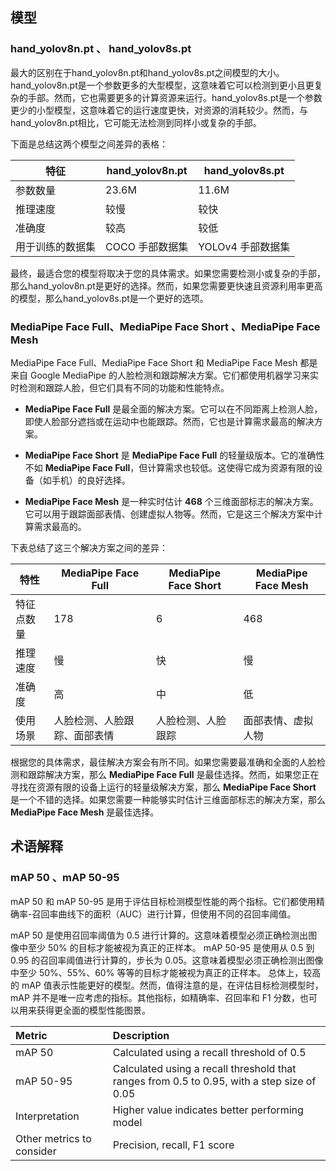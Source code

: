 ## 模型

### hand_yolov8n.pt 、 hand_yolov8s.pt

最大的区别在于hand_yolov8n.pt和hand_yolov8s.pt之间模型的大小。hand_yolov8n.pt是一个参数更多的大型模型，这意味着它可以检测到更小且更复杂的手部。然而，它也需要更多的计算资源来运行。hand_yolov8s.pt是一个参数更少的小型模型，这意味着它的运行速度更快，对资源的消耗较少。然而，与hand_yolov8n.pt相比，它可能无法检测到同样小或复杂的手部。

下面是总结这两个模型之间差异的表格：

| 特征             | hand_yolov8n.pt | hand_yolov8s.pt   |
| ---------------- | --------------- | ----------------- |
| 参数数量         | 23.6M           | 11.6M             |
| 推理速度         | 较慢            | 较快              |
| 准确度           | 较高            | 较低              |
| 用于训练的数据集 | COCO 手部数据集 | YOLOv4 手部数据集 |

最终，最适合您的模型将取决于您的具体需求。如果您需要检测小或复杂的手部，那么hand_yolov8n.pt是更好的选择。然而，如果您需要更快速且资源利用率更高的模型，那么hand_yolov8s.pt是一个更好的选项。

### MediaPipe Face Full、MediaPipe Face Short 、MediaPipe Face Mesh

MediaPipe Face Full、MediaPipe Face Short 和 MediaPipe Face Mesh 都是来自 Google MediaPipe 的人脸检测和跟踪解决方案。它们都使用机器学习来实时检测和跟踪人脸，但它们具有不同的功能和性能特点。

+ **MediaPipe Face Full** 是最全面的解决方案。它可以在不同距离上检测人脸，即使人脸部分遮挡或在运动中也能跟踪。然而，它也是计算需求最高的解决方案。

+ **MediaPipe Face Short** 是 **MediaPipe Face Full** 的轻量级版本。它的准确性不如 **MediaPipe Face Full**，但计算需求也较低。这使得它成为资源有限的设备（如手机）的良好选择。

+ **MediaPipe Face Mesh** 是一种实时估计 **468** 个三维面部标志的解决方案。它可以用于跟踪面部表情、创建虚拟人物等。然而，它是这三个解决方案中计算需求最高的。

下表总结了这三个解决方案之间的差异：

| 特性       | MediaPipe Face Full          | MediaPipe Face Short | MediaPipe Face Mesh |
| ---------- | ---------------------------- | -------------------- | ------------------- |
| 特征点数量 | 178                          | 6                    | 468                 |
| 推理速度   | 慢                           | 快                   | 慢                  |
| 准确度     | 高                           | 中                   | 低                  |
| 使用场景   | 人脸检测、人脸跟踪、面部表情 | 人脸检测、人脸跟踪   | 面部表情、虚拟人物  |

根据您的具体需求，最佳解决方案会有所不同。如果您需要最准确和全面的人脸检测和跟踪解决方案，那么 **MediaPipe Face Full** 是最佳选择。然而，如果您正在寻找在资源有限的设备上运行的轻量级解决方案，那么 **MediaPipe Face Short** 是一个不错的选择。如果您需要一种能够实时估计三维面部标志的解决方案，那么 **MediaPipe Face Mesh** 是最佳选择。

## 术语解释

### mAP 50 、mAP 50-95

mAP 50 和 mAP 50-95 是用于评估目标检测模型性能的两个指标。它们都使用精确率-召回率曲线下的面积（AUC）进行计算，但使用不同的召回率阈值。

mAP 50 是使用召回率阈值为 0.5 进行计算的。这意味着模型必须正确检测出图像中至少 50% 的目标才能被视为真正的正样本。
mAP 50-95 是使用从 0.5 到 0.95 的召回率阈值进行计算的，步长为 0.05。这意味着模型必须正确检测出图像中至少 50%、55%、60% 等等的目标才能被视为真正的正样本。
总体上，较高的 mAP 值表示性能更好的模型。然而，值得注意的是，在评估目标检测模型时，mAP 并不是唯一应考虑的指标。其他指标，如精确率、召回率和 F1 分数，也可以用来获得更全面的模型性能图景。

| Metric                    | Description                                                  |
| :------------------------ | :----------------------------------------------------------- |
| mAP 50                    | Calculated using a recall threshold of 0.5                   |
| mAP 50-95                 | Calculated using a recall threshold that ranges from 0.5 to 0.95, with a step size of 0.05 |
| Interpretation            | Higher value indicates better performing model               |
| Other metrics to consider | Precision, recall, F1 score                                  |